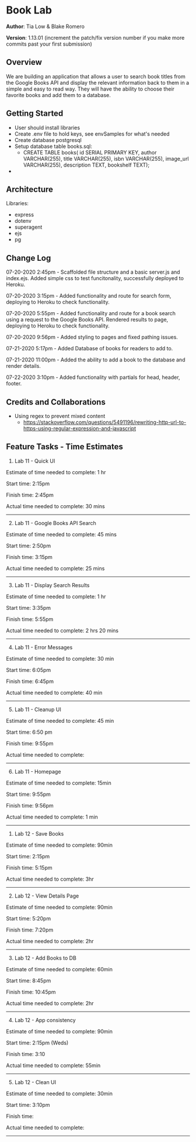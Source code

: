 # Book Lab

**Author**: Tia Low & Blake Romero

**Version**: 1.13.01 (increment the patch/fix version number if you make more commits past your first submission)

## Overview
We are building an application that allows a user to search book titles from the Google Books API and display the relevant information back to them in a simple and easy to read way. They will have the ability to choose their favorite books and add them to a database. 

## Getting Started
- User should install libraries
- Create .env file to hold keys, see envSamples for what's needed
- Create database postgresql
- Setup database table books.sql:
  - CREATE TABLE books(
      id SERIAL PRIMARY KEY,
      author VARCHAR(255),
      title VARCHAR(255),
      isbn VARCHAR(255),
      image_url VARCHAR(255),
      description TEXT,
      bookshelf TEXT);
- 


## Architecture
Libraries:
  - express
  - dotenv
  - superagent
  - ejs
  - pg

## Change Log
07-20-2020 2:45pm - Scaffolded file structure and a basic server.js and index.ejs. Added simple css to test funcitonality, successfully deployed to Heroku. 

07-20-2020 3:15pm - Added functionality and route for search form, deploying to Heroku to check functionality.  

07-20-2020 5:55pm - Added functionality and route for a book search using a request to the Google Books API. Rendered results to page, deploying to Heroku to check functionality. 

07-20-2020 9:56pm - Added styling to pages and fixed pathing issues.

07-21-2020 5:17pm - Added Database of books for readers to add to.

07-21-2020 11:00pm - Added the ability to add a book to the database and render details. 

07-22-2020 3:10pm - Added functionality with partials for head, header, footer. 

## Credits and Collaborations
- Using regex to prevent mixed content
  - https://stackoverflow.com/questions/5491196/rewriting-http-url-to-https-using-regular-expression-and-javascript



## Feature Tasks - Time Estimates

1. Lab 11 - Quick UI

Estimate of time needed to complete: 1 hr

Start time: 2:15pm

Finish time: 2:45pm

Actual time needed to complete: 30 mins
<hr>


2. Lab 11 - Google Books API Search

Estimate of time needed to complete: 45 mins

Start time: 2:50pm

Finish time: 3:15pm

Actual time needed to complete: 25 mins
<hr>


3. Lab 11 - Display Search Results

Estimate of time needed to complete: 1 hr

Start time: 3:35pm

Finish time: 5:55pm

Actual time needed to complete: 2 hrs 20 mins
<hr>


4. Lab 11 - Error Messages

Estimate of time needed to complete: 30 min

Start time: 6:05pm

Finish time: 6:45pm

Actual time needed to complete: 40 min
<hr>


5. Lab 11 - Cleanup UI

Estimate of time needed to complete: 45 min

Start time: 6:50 pm

Finish time: 9:55pm

Actual time needed to complete: 
<hr>


6. Lab 11 - Homepage

Estimate of time needed to complete: 15min

Start time: 9:55pm

Finish time: 9:56pm

Actual time needed to complete: 1 min
<hr>


1. Lab 12 - Save Books

Estimate of time needed to complete: 90min

Start time: 2:15pm

Finish time: 5:15pm

Actual time needed to complete: 3hr
<hr>


2. Lab 12 - View Details Page

Estimate of time needed to complete: 90min

Start time: 5:20pm

Finish time: 7:20pm

Actual time needed to complete: 2hr
<hr>


3. Lab 12 - Add Books to DB

Estimate of time needed to complete: 60min

Start time: 8:45pm

Finish time: 10:45pm

Actual time needed to complete: 2hr 
<hr>


4. Lab 12 - App consistency

Estimate of time needed to complete: 90min

Start time: 2:15pm (Weds)

Finish time: 3:10

Actual time needed to complete:  55min
<hr>


5. Lab 12 - Clean UI

Estimate of time needed to complete: 30min

Start time: 3:10pm

Finish time: 

Actual time needed to complete: 
<hr>

